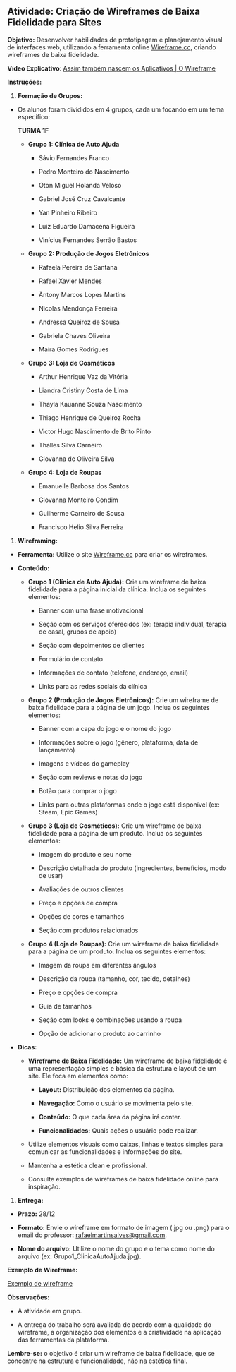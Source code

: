 ## Atividade: Criação de Wireframes de Baixa Fidelidade para Sites

**Objetivo:** Desenvolver habilidades de prototipagem e planejamento visual de interfaces web, utilizando a ferramenta online [Wireframe.cc](https://www.google.com/url?sa=E&q=https%3A%2F%2Fwireframe.cc%2F), criando wireframes de baixa fidelidade.

**Vídeo Explicativo**: [Assim também nascem os Aplicativos | O Wireframe](https://www.google.com/url?sa=E&q=https%3A%2F%2Fwww.youtube.com%2Fwatch%3Fv%3DMsNhTvw1Dwc%26ab_channel%3DWaltDeJesus)

**Instruções:**

1. **Formação de Grupos:**
- Os alunos foram divididos em 4 grupos, cada um focando em um tema específico:
  
  **TURMA 1F**
  
  - **Grupo 1: Clínica de Auto Ajuda**
    
    - Sávio Fernandes Franco
    
    - Pedro Monteiro do Nascimento
    
    - Oton Miguel Holanda Veloso
    
    - Gabriel José Cruz Cavalcante
    
    - Yan Pinheiro Ribeiro
    
    - Luiz Eduardo Damacena Figueira
    
    - Vinícius Fernandes Serrão Bastos
  
  - **Grupo 2: Produção de Jogos Eletrônicos**
    
    - Rafaela Pereira de Santana
    
    - Rafael Xavier Mendes
    
    - Ântony Marcos Lopes Martins
    
    - Nicolas Mendonça Ferreira
    
    - Andressa Queiroz de Sousa
    
    - Gabriela Chaves Oliveira
    
    - Maíra Gomes Rodrigues
  
  - **Grupo 3: Loja de Cosméticos**
    
    - Arthur Henrique Vaz da Vitória
    
    - Liandra Cristiny Costa de Lima
    
    - Thayla Kauanne Souza Nascimento
    
    - Thiago Henrique de Queiroz Rocha
    
    - Victor Hugo Nascimento de Brito Pinto
    
    - Thalles Silva Carneiro
    
    - Giovanna de Oliveira Silva
  
  - **Grupo 4: Loja de Roupas**
    
    - Emanuelle Barbosa dos Santos
    
    - Giovanna Monteiro Gondim
    
    - Guilherme Carneiro de Sousa
    
    - Francisco Helio Silva Ferreira
1. **Wireframing:**
- **Ferramenta:** Utilize o site [Wireframe.cc](https://www.google.com/url?sa=E&q=https%3A%2F%2Fwireframe.cc%2F) para criar os wireframes.

- **Conteúdo:**
  
  - **Grupo 1 (Clínica de Auto Ajuda):** Crie um wireframe de baixa fidelidade para a página inicial da clínica. Inclua os seguintes elementos:
    
    - Banner com uma frase motivacional
    
    - Seção com os serviços oferecidos (ex: terapia individual, terapia de casal, grupos de apoio)
    
    - Seção com depoimentos de clientes
    
    - Formulário de contato
    
    - Informações de contato (telefone, endereço, email)
    
    - Links para as redes sociais da clínica
  
  - **Grupo 2 (Produção de Jogos Eletrônicos):** Crie um wireframe de baixa fidelidade para a página de um jogo. Inclua os seguintes elementos:
    
    - Banner com a capa do jogo e o nome do jogo
    
    - Informações sobre o jogo (gênero, plataforma, data de lançamento)
    
    - Imagens e vídeos do gameplay
    
    - Seção com reviews e notas do jogo
    
    - Botão para comprar o jogo
    
    - Links para outras plataformas onde o jogo está disponível (ex: Steam, Epic Games)
  
  - **Grupo 3 (Loja de Cosméticos):** Crie um wireframe de baixa fidelidade para a página de um produto. Inclua os seguintes elementos:
    
    - Imagem do produto e seu nome
    
    - Descrição detalhada do produto (ingredientes, benefícios, modo de usar)
    
    - Avaliações de outros clientes
    
    - Preço e opções de compra
    
    - Opções de cores e tamanhos
    
    - Seção com produtos relacionados
  
  - **Grupo 4 (Loja de Roupas):** Crie um wireframe de baixa fidelidade para a página de um produto. Inclua os seguintes elementos:
    
    - Imagem da roupa em diferentes ângulos
    
    - Descrição da roupa (tamanho, cor, tecido, detalhes)
    
    - Preço e opções de compra
    
    - Guia de tamanhos
    
    - Seção com looks e combinações usando a roupa
    
    - Opção de adicionar o produto ao carrinho

- **Dicas:**
  
  - **Wireframe de Baixa Fidelidade:** Um wireframe de baixa fidelidade é uma representação simples e básica da estrutura e layout de um site. Ele foca em elementos como:
    
    - **Layout:** Distribuição dos elementos da página.
    
    - **Navegação:** Como o usuário se movimenta pelo site.
    
    - **Conteúdo:** O que cada área da página irá conter.
    
    - **Funcionalidades:** Quais ações o usuário pode realizar.
  
  - Utilize elementos visuais como caixas, linhas e textos simples para comunicar as funcionalidades e informações do site.
  
  - Mantenha a estética clean e profissional.
  
  - Consulte exemplos de wireframes de baixa fidelidade online para inspiração.
1. **Entrega:**
- **Prazo:** 28/12

- **Formato:** Envie o wireframe em formato de imagem (.jpg ou .png) para o email do professor: [rafaelmartinsalves@gmail.com](https://www.google.com/url?sa=E&q=https%3A%2F%2Fwww.google.com%2Furl%3Fsa%3DE%26q%3Dmailto%253Arafaelmartinsalves%2540gmail.com).

- **Nome do arquivo:** Utilize o nome do grupo e o tema como nome do arquivo (ex: Grupo1_ClinicaAutoAjuda.jpg).

**Exemplo de Wireframe:**

[Exemplo de wireframe](https://www.google.com/url?sa=E&q=https%3A%2F%2Fwireframe.cc%2Fexample)

**Observações:**

- A atividade em grupo.

- A entrega do trabalho será avaliada de acordo com a qualidade do wireframe, a organização dos elementos e a criatividade na aplicação das ferramentas da plataforma.

**Lembre-se:** o objetivo é criar um wireframe de baixa fidelidade, que se concentre na estrutura e funcionalidade, não na estética final.
